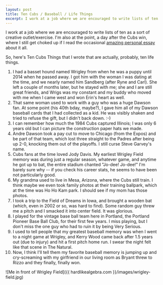 ```yaml
---
layout: post
title: Ten Cubs / Baseball / Life Things
excerpt: I work at a job where we are encouraged to write lists of ten as a sort of creative outlet/exercise. I'm also at the point, a day after the Cubs win, where I still get choked up if I read the occasional amazing personal essay about it all.  
---
```


I work at a job where we are encouraged to write lists of ten as a sort of creative outlet/exercise. I'm also at the point, a day after the Cubs win, where I still get choked up if I read the occasional [amazing personal essay][essay] about it all.  

So, here's Ten Cubs Things that I wrote that are actually, probably, ten life things.

01. I had a basset hound named Wrigley from when he was a puppy until 2014 when he passed away. I got him with the woman I was dating at the time, and we nearly named him Sandberg (after Ryne and Carl). She left a couple of months later, but he stayed with me; she and I are still great friends, and Wrigs was my constant and my buddy who moved with me when I came west and won Erin's heart as well. 
02. That same woman used to work with a guy who was a huge Dawson fan. At some point (his 40th bday, maybe?), I gave him all of my Dawson baseball cards that I had collected as a kid. He was visibly shaken and tried to refuse the gift, but I didn't back down. :-)
03. I can remember how much the 1984 Cubs captured Illinois; I was only 6 years old but I can picture the construction paper hats we made. 
04. Andre Dawson took a pay cut to move to Chicago (from the Expos) and be part of that team, which lost three straight to the Padres after being up 2-0, knocking them out of the playoffs. I still curse Steve Garvey's name.
05. Cubs fans at the time loved Jody Davis. My earliest Wrigley Field memory was during just a regular season, whatever game, and anytime he got up to bat, the entire stadium chanted "Jo-dee! Jo-dee!" I'm barely sure why -- if you check his career stats, he seems to have been not particularly good.  
06. My grandma used to live in Mesa, Arizona, where the Cubs still train. I think maybe we even took family photos at their training ballpark, which at the time was Ho Ho Kam park. I should see if my mom has those photos.
07. I took a trip to the Field of Dreams in Iowa, and brought a wooden bat (which, even in 2002 or so, was hard to find). Some random guy threw me a pitch and I smacked it into center field. It was glorious.
08. I played for the vintage base ball team here in Portland, the Portland Pioneer Base Ball Club, for their first few years. I miss playing, but I don't miss the one guy who had to ruin it by being Very Serious. 
09. I used to tell people that my greatest baseball memory was when I went to a night game at Wrigley, and Kerry Wood came back after 1.5 years out (due to injury) and hit a first pitch home run. I swear the night felt like that scene in The Natural.
10. Now, I think I'll tell them my favorite baseball memory is jumping up and cry-screaming with my girlfriend in our living room as Bryant threw to Rizzo and they finally, finally won. 

![Me in front of Wrigley Field]({{ hardlikealgebra.com }}/images/wrigley-field.jpg)


[essay]: https://theringer.com/chicago-cubs-world-series-father-son-4141678e1cbf#.2c53zu660